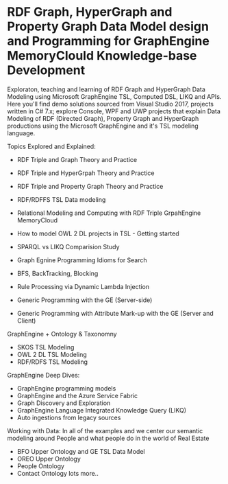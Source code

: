 # RDF Graph, HyperGraph and Property Graph Data Model design and Programming for GraphEngine MemoryClould Knowledge-base Development
Exploraton, teaching and learning of RDF Graph and HyperGraph Data Modeling using Microsoft GraphEngine TSL, Computed DSL, LIKQ and APIs.
Here you'll find demo solutions sourced from Visual Studio 2017, projects written in C# 7.x; explore Console, WPF and UWP projects that explain Data Modeling of RDF (Directed Graph), Property Graph and HyperGraph productions using the Microsoft GraphEngine and it's TSL modeling language.

Topics Explored and Explained:
- RDF Triple and Graph Theory and Practice
- RDF Triple and HyperGrpah Theory and Practice
- RDF Triple and Property Graph Theory and Practice
- RDF/RDFFS TSL Data modeling
- Relational Modeling and Computing with RDF Triple GrpahEngine MemoryCloud
- How to model OWL 2 DL projects in TSL - Getting started

- SPARQL vs LIKQ Comparision Study
- Graph Egnine Programming Idioms for Search
- BFS, BackTracking, Blocking
- Rule Processing via Dynamic Lambda Injection
- Generic Programming with the GE (Server-side)
- Generic Programming with Attribute Mark-up with the GE (Server and Client)

GraphEngine + Ontology & Taxonomny
- SKOS TSL Modeling
- OWL 2 DL TSL Modeling
- RDF/RDFS TSL Modeling

GraphEngine Deep Dives:
- GraphEngine programming models
- GraphEngine and the Azure Service Fabric
- Graph Discovery and Exploration
- GraphEngine Language Integrated Knowledge Query (LIKQ)
- Auto ingestions from legacy sources

Working with Data: In all of the examples and we center our semantic modeling around People and what people do in the world of Real Estate
- BFO Upper Ontology and GE TSL Data Model
- OREO Upper Ontology
- People Ontology
- Contact Ontology
lots more.. 
